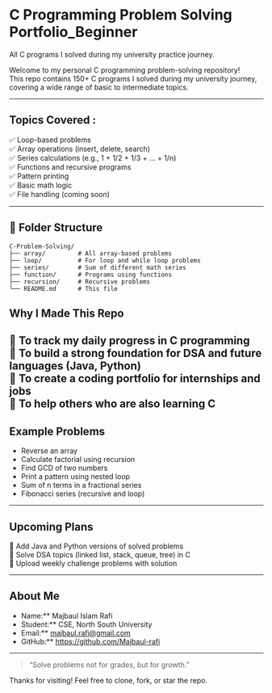 # C Programming Problem Solving Portfolio_Beginner
All C programs I solved during my university practice journey.

Welcome to my personal C programming problem-solving repository!  
This repo contains 150+ C programs I solved during my university journey, covering a wide range of basic to intermediate topics.

---
##  Topics Covered :
✅ Loop-based problems  
✅ Array operations (insert, delete, search)  
✅ Series calculations (e.g., 1 + 1/2 + 1/3 + ... + 1/n)  
✅ Functions and recursive programs  
✅ Pattern printing  
✅ Basic math logic  
✅ File handling (coming soon)

---
## 📂 Folder Structure
```
C-Problem-Solving/
├── array/         # All array-based problems
├── loop/          # For loop and while loop problems
├── series/        # Sum of different math series
├── function/      # Programs using functions
├── recursion/     # Recursive problems
└── README.md      # This file
```
##  Why I Made This Repo

🔹 To track my daily progress in C programming  
🔹 To build a strong foundation for DSA and future languages (Java, Python)  
🔹 To create a coding portfolio for internships and jobs  
🔹 To help others who are also learning C
---

## Example Problems
- Reverse an array  
- Calculate factorial using recursion  
- Find GCD of two numbers  
- Print a pattern using nested loop  
- Sum of n terms in a fractional series  
- Fibonacci series (recursive and loop)
---

##  Upcoming Plans

🔸 Add Java and Python versions of solved problems  
🔸 Solve DSA topics (linked list, stack, queue, tree) in C  
🔸 Upload weekly challenge problems with solution

---

##  About Me

* Name:** Majbaul Islam Rafi  
* Student:** CSE, North South University  
* Email:** majbaul.rafi@gmail.com 
* GitHub:** https://github.com/Majbaul-rafi

---

> “Solve problems not for grades, but for growth.” 

Thanks for visiting! Feel free to clone, fork, or star the repo. 

